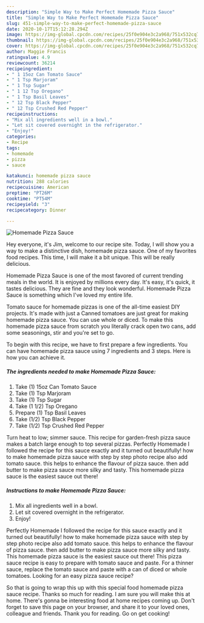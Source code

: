 ```yaml
---
description: "Simple Way to Make Perfect Homemade Pizza Sauce"
title: "Simple Way to Make Perfect Homemade Pizza Sauce"
slug: 451-simple-way-to-make-perfect-homemade-pizza-sauce
date: 2020-10-17T15:12:28.294Z
image: https://img-global.cpcdn.com/recipes/25f0e904e3c2a968/751x532cq70/homemade-pizza-sauce-recipe-main-photo.jpg
thumbnail: https://img-global.cpcdn.com/recipes/25f0e904e3c2a968/751x532cq70/homemade-pizza-sauce-recipe-main-photo.jpg
cover: https://img-global.cpcdn.com/recipes/25f0e904e3c2a968/751x532cq70/homemade-pizza-sauce-recipe-main-photo.jpg
author: Maggie Francis
ratingvalue: 4.9
reviewcount: 36214
recipeingredient:
- " 1 15oz Can Tomato Sauce"
- " 1 Tsp Marjoram"
- " 1 Tsp Sugar"
- " 1 12 Tsp Oregano"
- " 1 Tsp Basil Leaves"
- " 12 Tsp Black Pepper"
- " 12 Tsp Crushed Red Pepper"
recipeinstructions:
- "Mix all ingredients well in a bowl."
- "Let sit covered overnight in the refrigerator."
- "Enjoy!"
categories:
- Recipe
tags:
- homemade
- pizza
- sauce

katakunci: homemade pizza sauce 
nutrition: 288 calories
recipecuisine: American
preptime: "PT26M"
cooktime: "PT54M"
recipeyield: "3"
recipecategory: Dinner

---
```



![Homemade Pizza Sauce](https://img-global.cpcdn.com/recipes/25f0e904e3c2a968/751x532cq70/homemade-pizza-sauce-recipe-main-photo.jpg)

Hey everyone, it's Jim, welcome to our recipe site. Today, I will show you a way to make a distinctive dish, homemade pizza sauce. One of my favorites food recipes. This time, I will make it a bit unique. This will be really delicious.

Homemade Pizza Sauce is one of the most favored of current trending meals in the world. It is enjoyed by millions every day. It's easy, it's quick, it tastes delicious. They are fine and they look wonderful. Homemade Pizza Sauce is something which I've loved my entire life.

Tomato sauce for homemade pizzas is one of the all-time easiest DIY projects. It&#39;s made with just a Canned tomatoes are just great for making homemade pizza sauce. You can use whole or diced. To make this homemade pizza sauce from scratch you literally crack open two cans, add some seasonings, stir and you&#39;re set to go.


To begin with this recipe, we have to first prepare a few ingredients. You can have homemade pizza sauce using 7 ingredients and 3 steps. Here is how you can achieve it.

<!--inarticleads1-->

##### The ingredients needed to make Homemade Pizza Sauce:

1. Take  (1) 15oz Can Tomato Sauce
1. Take  (1) Tsp Marjoram
1. Take  (1) Tsp Sugar
1. Take  (1 1/2) Tsp Oregano
1. Prepare  (1) Tsp Basil Leaves
1. Take  (1/2) Tsp Black Pepper
1. Take  (1/2) Tsp Crushed Red Pepper


Turn heat to low; simmer sauce. This recipe for garden-fresh pizza sauce makes a batch large enough to top several pizzas. Perfectly Homemade I followed the recipe for this sauce exactly and it turned out beautifully! how to make homemade pizza sauce with step by step photo recipe also add tomato sauce. this helps to enhance the flavour of pizza sauce. then add butter to make pizza sauce more silky and tasty. This homemade pizza sauce is the easiest sauce out there! 

<!--inarticleads2-->

##### Instructions to make Homemade Pizza Sauce:

1. Mix all ingredients well in a bowl.
1. Let sit covered overnight in the refrigerator.
1. Enjoy!


Perfectly Homemade I followed the recipe for this sauce exactly and it turned out beautifully! how to make homemade pizza sauce with step by step photo recipe also add tomato sauce. this helps to enhance the flavour of pizza sauce. then add butter to make pizza sauce more silky and tasty. This homemade pizza sauce is the easiest sauce out there! This pizza sauce recipe is easy to prepare with tomato sauce and paste. For a thinner sauce, replace the tomato sauce and paste with a can of diced or whole tomatoes. Looking for an easy pizza sauce recipe? 

So that is going to wrap this up with this special food homemade pizza sauce recipe. Thanks so much for reading. I am sure you will make this at home. There's gonna be interesting food at home recipes coming up. Don't forget to save this page on your browser, and share it to your loved ones, colleague and friends. Thank you for reading. Go on get cooking!
